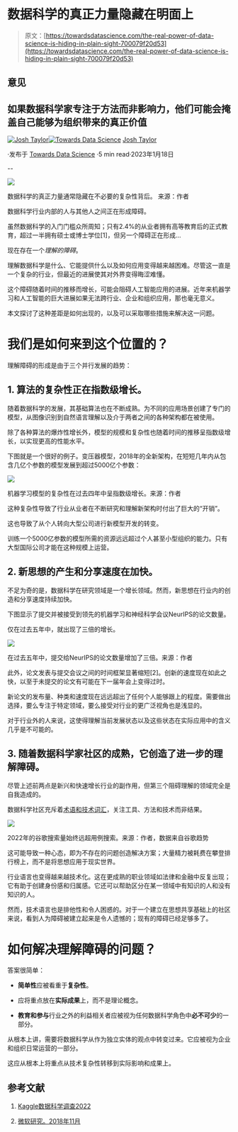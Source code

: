 # 数据科学的真正力量隐藏在明面上

> 原文：[https://towardsdatascience.com/the-real-power-of-data-science-is-hiding-in-plain-sight-700079f20d53](https://towardsdatascience.com/the-real-power-of-data-science-is-hiding-in-plain-sight-700079f20d53)

## 意见

## 如果数据科学家专注于方法而非影响力，他们可能会掩盖自己能够为组织带来的真正价值

[](https://medium.com/@thejoshtaylor?source=post_page-----700079f20d53--------------------------------)[![Josh Taylor](../Images/e3c9cb25df3e0b870d28b5844cd3ddff.png)](https://medium.com/@thejoshtaylor?source=post_page-----700079f20d53--------------------------------)[](https://towardsdatascience.com/?source=post_page-----700079f20d53--------------------------------)[![Towards Data Science](../Images/a6ff2676ffcc0c7aad8aaf1d79379785.png)](https://towardsdatascience.com/?source=post_page-----700079f20d53--------------------------------) [Josh Taylor](https://medium.com/@thejoshtaylor?source=post_page-----700079f20d53--------------------------------)

·发布于 [Towards Data Science](https://towardsdatascience.com/?source=post_page-----700079f20d53--------------------------------) ·5 min read·2023年1月18日

--

![](../Images/246816ab22f1bbd70ccca85e46c51319.png)

数据科学的真正力量通常隐藏在不必要的复杂性背后。 来源：作者

数据科学行业内部的人与其他人之间正在形成障碍。

虽然数据科学的入门门槛众所周知；只有2.4%的从业者拥有高等教育后的正式教育，超过一半拥有硕士或博士学位[1]，但另一个障碍正在形成…

现在存在一个*理解的障碍*。

理解数据科学是什么、它能提供什么以及如何应用变得越来越困难。尽管这一直是一个复杂的行业，但最近的进展使其对外界变得晦涩难懂。

这个障碍随着时间的推移而增长，可能会阻碍人工智能应用的进展。近年来机器学习和人工智能的巨大进展如果无法跨行业、企业和组织应用，那也毫无意义。

本文探讨了这种差距是如何出现的，以及可以采取哪些措施来解决这一问题。

# 我们是如何来到这个位置的？

理解障碍的形成是由于三个并行发展的趋势：

## **1\. 算法的复杂性正在指数级增长。**

随着数据科学的发展，其基础算法也在不断成熟。为不同的应用场景创建了专门的模型，从图像识别到自然语言理解以及介于两者之间的各种架构都在被使用。

除了各种算法的爆炸性增长外，模型的规模和复杂性也随着时间的推移呈指数级增长，以实现更高的性能水平。

下图就是一个很好的例子。变压器模型，2018年的全新架构，在短短几年内从包含几亿个参数的模型发展到超过5000亿个参数：

![](../Images/fb4ff00b61fb0b3476534443caa885e8.png)

机器学习模型的复杂性在过去四年中呈指数级增长。来源：作者

这种复杂性导致了行业从业者在不断研究和理解新架构时付出了巨大的“开销”。

这也导致了从个人转向大型公司进行新模型开发的转变。

训练一个5000亿参数的模型所需的资源远远超过个人甚至小型组织的能力。只有大型国际公司才能在这种规模上运营。

## 2\. 新思想的产生和分享速度在加快。

不足为奇的是，数据科学在研究领域是一个增长领域。然而，新思想在行业内的创造和分享速度持续加快。

下图显示了提交并被接受到领先的机器学习和神经科学会议NeurIPS的论文数量。

仅在过去五年中，就出现了三倍的增长。

![](../Images/ee349647130e5a91cfd2d2cff033cc34.png)

在过去五年中，提交给NeurIPS的论文数量增加了三倍。来源：作者

此外，论文发表与提交会议之间的时间框架显著缩短[2]。创新的速度现在如此之快，以至于未提交的论文有可能在下一届年会上变得过时。

新论文的发布量、种类和速度现在远远超出了任何个人能够跟上的程度。需要做出选择，要么专注于特定领域，要么接受对行业的更广泛视角也是浅显的。

对于行业外的人来说，这使得理解当前发展状态以及这些状态在实际应用中的含义几乎是不可能的。

## 3\. 随着数据科学家社区的成熟，它创造了进一步的理解障碍。

尽管上述前两点是新兴和快速增长行业的副作用，但第三个阻碍理解的领域完全是自我造成的。

数据科学社区充斥着[术语和技术词汇](https://www.thekerneltrip.com/statistics/acronyms-of-data-science/)，关注工具、方法和技术而非结果。

![](../Images/6bdafe6bf72832970a7138a2db7bce40.png)

2022年的谷歌搜索量始终远超用例搜索。来源：作者，数据来自谷歌趋势

这可能导致一种心态，即为不存在的问题创造解决方案；大量精力被耗费在攀登排行榜上，而不是将思想应用于现实世界。

行业语言也变得越来越技术化。这在更成熟的职业领域如法律和金融中反复出现；它有助于创建身份感和归属感。它还可以帮助区分在某一领域中有知识的人和没有知识的人。

然而，技术语言也是排他性和令人困惑的。对于一个建立在思想共享基础上的社区来说，看到人为障碍被建立起来是令人遗憾的；现有的障碍已经足够多了。

# 如何解决理解障碍的问题？

答案很简单：

+   **简单性**应被看重于**复杂性**。

+   应将重点放在**实际成果**上，而不是理论概念。

+   **教育和参与**行业之外的利益相关者应被视为任何数据科学角色中**必不可少**的一部分。

从根本上讲，需要将数据科学从作为独立实体的观点中转变过来。它应被视为企业和组织日常运营的一部分。

这应从根本上将重点从技术复杂性转移到实际影响和成果上。

## 参考文献

1.  [Kaggle数据科学调查2022](https://www.kaggle.com/c/kaggle-survey-2022/data)

1.  [微软研究。2018年11月](https://www.microsoft.com/en-us/research/project/academic/articles/neurips-conference-analytics/)
